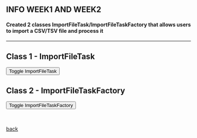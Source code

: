 ## INFO WEEK1 AND WEEK2



#### Created 2 classes ImportFileTask/ImportFileTaskFactory that allows users to import a CSV/TSV file and process it

 * * *

<html>
<head>
  <style>
    .panel {
      display: none;
      background-color: #f1f1f1;
      padding: 10px;
      margin-top: 10px;
      font-size: 10px;
      width: 800px;
    }

    h2 {
      font-size: 14px;
      margin-top: 20px;
      margin-bottom: 20px;
    }

    .panel-button {
      margin-bottom: 20px;
    }
  </style>
</head>
<body>
  <!-- Section for Class 1 -->
  <h2>Class 1 - ImportFileTask</h2>
  <button onclick="togglePanel('ImportFileTask')">Toggle ImportFileTask</button>
  <div class="panel" id="ImportFileTask">
    <pre>
 
		package be.kuleuven.mgG.internal.tasks;
	
			/**
			 * This class represents a task for importing a CSV file and processing it into a JSON array.
			 * 
			 * The CSV file is read and parsed into a list of string arrays, where each array represents a row in the CSV file.
			 * The task then creates a JSON array where each JSON object corresponds to a row in the CSV file.
			 * The JSON array is then set in the MGGManager
			 *
			 * The task also provides options to display the JSON data in a panel and to write the JSON data to a file.
			 * 
			 */
			
			
			
			
			
			public class ImportFileTask extends AbstractTask {
			   
				final CySwingApplication swingApplication;
			    final CyApplicationManager cyApplicationManager;
			    
			    private final MGGManager mggManager;
			    
			    private String filePath;
			    
			    private JSONObject jsonObject;
			    
			    
			    /*
				 * @Tunable(description="Take back the network from Microbetag",
				 * longDescription="Send the JSON array that was created by the imported CSV to the microbetag server to get back the network."
				 * , tooltip="If checked, the JSON will be sent to the server", gravity=3.0)
				 * public boolean sendToServer = true;
				 */
			    
			    @Tunable(description = "Display Data", groups = { "Display Settings" }, tooltip="If checked, the Data will be displayed in a panel")
			    public boolean showJSONInPanel = true;
			    
			    @Tunable(description="Write JSON to file",groups = { "Create File Settings" },tooltip="If checked, a new JSON file will be created in the same path as the original 		file",exampleStringValue="true")
			   public boolean writeToFile = true;  
			    
			    @Tunable(description="Choose input type", groups={"Input Settings"}, gravity=1.0, required=true)
			    public ListSingleSelection<String> input = new ListSingleSelection<>("abundance_table", "network");
			
			    @Tunable(description="Choose taxonomy Database", groups={"Input Settings"}, gravity=2.0, required=true)
			    public ListSingleSelection<String> taxonomy = new ListSingleSelection<>("gtdb", "dada2", "qiime2");
			    
			    @Tunable(description="PhenDB", longDescription="Choose whether to use PhenDB.", groups={"Input Settings"}, gravity=3.0, exampleStringValue="True, False", required=true)
			    public boolean phenDB;
			
			    @Tunable(description="FAPROTAX", longDescription="Choose whether to use FAPROTAX.", groups={"Input Settings"}, gravity=4.0, exampleStringValue="True, False", required=true)
			    public boolean faproTax;
			
			    @Tunable(description="NetCooperate", longDescription="Choose whether to use NetCooperate.", groups={"Input Settings"}, gravity=5.0, exampleStringValue="True, False", required=true)
			    public boolean netCooperate;
			
			    @Tunable(description="NetCmpt", longDescription="Choose whether to use NetCmpt.", groups={"Input Settings"}, gravity=6.0, exampleStringValue="True, False", required=true)
			    public boolean netCmpt;
			
			    @Tunable(description="Pathway Complementarity", longDescription="Choose whether to use pathway complementarity.", groups={"Input Settings"}, gravity=7.0, exampleStringValue="True, False", required=true)
			    public boolean pathwayComplementarity;
			    
			    
			    
			    
			    
			    /**
			     * Constructor for the ImportFileTask class.
			     * 
			     * @param cytoscapeDesktopService The CySwingApplication service, which provides access to Cytoscape desktop components.
			     * @param cyApplicationManager2 The CyApplicationManager service, which provides access to the current network and view.
			     * @param filePath The path of the CSV file to import.
			     * 
			     */
			    
			    public ImportFileTask(String filePath,MGGManager mggManager) {
			    	
			    	this.swingApplication = mggManager.getService(CySwingApplication.class);
			        this.cyApplicationManager = mggManager.getService(CyApplicationManager.class);
			        this.filePath = filePath;
			        this.mggManager = mggManager;
			               
			    }
			    
			  
			    @Override
			    public void run(TaskMonitor taskMonitor) {
			    	taskMonitor.setTitle("Importing File");
			        taskMonitor.setStatusMessage("Reading file");
			
			        try {
			        	
			            // Call CSVReader from Utils to parse the TSV/CSV file with tab delimiter
			            List<String[]> csvData = CSVReader.readCSV(taskMonitor, filePath);
			            
			            // Find the headers(the first row that has more than 1 columns)
			            String[] headers = null;
			            for (int i = 0; i < csvData.size(); i++) {
			                String[] row = csvData.get(i);
			                if (row.length > 1) {
			                    headers = row;
			                    csvData.remove(i);  // remove the header row
			                    break;
					            }
					        }
					        
			            taskMonitor.setStatusMessage("Processing data");
			
			
			            // Create JSONArray to hold the JSONObjects
			            
				        JSONArray jsonArray = new JSONArray();
				        
				        
				        JSONArray header = new JSONArray();
				        
				        for (String hdr:headers) {
				        	header.add(hdr);
				        }
				        
				        jsonArray.add(header);
				        
				        
				        // Iterate each row of CSV 
				        for (String[] values : csvData) {
				            // Skip rows with only one column
				            if (values.length <= 1) {
				                continue;
				            }
				            
				            JSONArray row=new JSONArray();
				            	
				            for (String value:values) {
				            	row.add(value);
				            }
			
				            jsonArray.add(row);
				            
				        }
				         
				     // Create a new JSONObject
				        JSONObject jsonObject = new JSONObject();
			
				        // Add the jsonArray to the jsonObject
				        jsonObject.put("data", jsonArray);
			
				        // Create a new JSONArray for the input parameters
				        JSONArray inputParameters = new JSONArray();
				        inputParameters.add(input.getSelectedValue());
				        inputParameters.add(taxonomy.getSelectedValue());
				        inputParameters.add(phenDB);
				        inputParameters.add(faproTax);
				        inputParameters.add(netCooperate);
				        inputParameters.add(netCmpt);
				        inputParameters.add(pathwayComplementarity);
			
				        // Add the input parameters to the jsonObject
				        jsonObject.put("inputParameters", inputParameters);
				        
				  
				        
				        // Set the JSON array in the MGGManager
			            mggManager.setJsonObject(jsonObject);
			            
			          
			            taskMonitor.setStatusMessage("Displaying data in panel");
			
			          
			            if (writeToFile) {
			            	try {
			            	String jsonFilePath = filePath + ".json";
			                FileWriter writer = new FileWriter(jsonFilePath);
			                writer.write(jsonArray.toJSONString());
			                writer.close();
			            } catch (IOException e) {
			                taskMonitor.showMessage(TaskMonitor.Level.ERROR, "Error while writing the file: " + e.getMessage());
			                e.printStackTrace();
			            }
			            }
			            
			            
						  // Show the JSON data in a panel if showJSONInPanel 
			            if (showJSONInPanel) {
			                SwingUtilities.invokeLater(() -> showDataInPanel(jsonObject));
			            }
						 
				        
			            taskMonitor.setProgress(1.0);
			            taskMonitor.setStatusMessage("Finished processing  file.");
			            
			                                   
			            
			            
			        } catch (IOException e) {
			            taskMonitor.showMessage(TaskMonitor.Level.ERROR, " Error while processing the file: " + e.getMessage());
			            e.printStackTrace();
			               
			        }}
			    
			    
			   
			        
			        private void showDataInPanel(JSONObject jsonObject) {
					    //JSONDisplayPanel panel = new JSONDisplayPanel(mggManager, jsonObject);
					    JsonResultPanel panel = new JsonResultPanel(mggManager, jsonObject);
					    mggManager.registerService(panel, CytoPanelComponent.class, new Properties());
					    
						/*
						 * JFrame frame = new JFrame("OTU/ASV Data");
						 * frame.setDefaultCloseOperation(JFrame.DISPOSE_ON_CLOSE);
						 * frame.getContentPane().add(panel); frame.pack(); frame.setVisible(true);
						 */
			    }
       
    </pre>
  </div> 
  
 <!-- Section for Class 2 -->
  <h2>Class 2 - ImportFileTaskFactory</h2>
  <button onclick="togglePanel('ImportFileTaskFactory')">Toggle ImportFileTaskFactory</button>
  <div class="panel" id="ImportFileTaskFactory">
    <pre>
 
		package be.kuleuven.mgG.internal.tasks;
		
		import java.io.File;
		
		import javax.swing.JFileChooser;
		import javax.swing.JOptionPane;
		
		import org.cytoscape.application.CyApplicationManager;
		import org.cytoscape.application.swing.CySwingApplication;
		import org.cytoscape.model.CyNetworkFactory;
		import org.cytoscape.work.TaskFactory;
		import org.cytoscape.work.TaskIterator;
		
		import be.kuleuven.mgG.internal.model.MGGManager;
		
		public class ImportFileTaskFactory implements TaskFactory {
		    
		    private final MGGManager mggManager;
		    
		    
		    public ImportFileTaskFactory(MGGManager mggManager) {
		      
		        this.mggManager=mggManager;
		    }
		
		    
			@Override
		    public TaskIterator createTaskIterator() {
				  // Use a JFileChooser to get the file path
			    JFileChooser fileChooser = new JFileChooser();
			    int option = fileChooser.showOpenDialog(null);
			    if (option == JFileChooser.APPROVE_OPTION) {
			        File selectedFile = fileChooser.getSelectedFile();
			        String filePath = selectedFile.getAbsolutePath();
		
			        return new TaskIterator(new ImportFileTask(filePath, mggManager));
			    } else if (option == JFileChooser.CANCEL_OPTION) {
			        // User cancelled the file selection, return an empty TaskIterator
			        return new TaskIterator();
			    } else {
			        // An error occurred or no file was selected
			        String errorMessage = "Error selecting file";
			        // You can display an error message or handle the error in any other way appropriate for your application
			        JOptionPane.showMessageDialog(null, errorMessage, "Error", JOptionPane.ERROR_MESSAGE);
			        // Return an empty TaskIterator or any other appropriate error handling
			        return new TaskIterator();
			    }
			}
			
		
		    @Override
		    public boolean isReady() {  
		        return true;
		    }
		}
		}
    </pre>
  </div>
  
<script>
    function togglePanel(panelId) {
      var panel = document.getElementById(panelId);
      if (panel.style.display === "none" || panel.style.display === "") {
        panel.style.display = "block";
      } else {
        panel.style.display = "none";
      }
    }
  </script>
</body>
</html>


<br> <!-- Add an empty line -->

[back](./)
